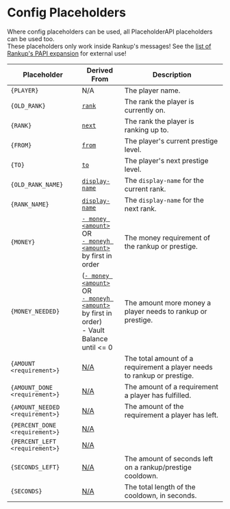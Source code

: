 # Config Placeholders

Where config placeholders can be used, all PlaceholderAPI placeholders can be used too.  
These placeholders only work inside Rankup's messages! See the [list of Rankup's PAPI expansion](..Core-Files/PAPI-Placeholders.html#config-papi-placeholders) for external use!

| Placeholder | Derived From | Description
| ----------- | ----------- | -----------
| `{PLAYER}`  | N/A | The player name.
| `{OLD_RANK}` | [`rank`](../Rankups-and-prestiges/How-to-rankups.yml.md#2-rank) | The rank the player is currently on.
| `{RANK}` | [`next`](../Rankups-and-prestiges/How-to-rankups.yml.md#3-next) | The rank the player is ranking up to.
| `{FROM}` | [`from`](../Rankups-and-prestiges/How-to-prestiges.yml.md#on-from-and-to) | The player's current prestige level.
| `{TO}` | [`to`](../Rankups-and-prestiges/How-to-prestiges.yml.md#on-from-and-to) | The player's next prestige level.
| `{OLD_RANK_NAME}` | [`display-name`](../Rankups-and-prestiges/Optionals.md#2-display-name) | The `display-name` for the current rank.
| `{RANK_NAME}` | [`display-name`](../Rankups-and-prestiges/Optionals.md#2-display-name) | The `display-name` for the next rank.
| `{MONEY}` | [`- money <amount>`](../Core-Files/List-of-Requirements.md#list)<br>OR<br>[`- moneyh <amount>`](../Core-Files/List-of-Requirements.md#list)<br>by first in order | The money requirement of the rankup or prestige.
| `{MONEY_NEEDED}` | ([`- money <amount>`](../Core-Files/List-of-Requirements.md#list)<br>OR<br>[`- moneyh <amount>`](../Core-Files/List-of-Requirements.md#list)<br>by first in order)<br>- Vault Balance<br>until <= 0 | The amount more money a player needs to rankup or prestige.
| `{AMOUNT <requirement>}` | [N/A](../Core-Files/List-of-Requirements.md#list) | The total amount of a requirement a player needs to rankup or prestige.
| `{AMOUNT_DONE <requirement>}` | [N/A](../Core-Files/List-of-Requirements.md#list) | The amount of a requirement a player has fulfilled.
| `{AMOUNT_NEEDED <requirement>}` | [N/A](../Core-Files/List-of-Requirements.md#list) | The amount of the requirement a player has left.
| `{PERCENT_DONE <requirement>}` | [N/A](../Core-Files/List-of-Requirements.md#list) |
| `{PERCENT_LEFT <requirement>}` | [N/A](../Core-Files/List-of-Requirements.md#list) |
| `{SECONDS_LEFT}` | [N/A](https://github.com/okx-code/Rankup3/blob/master/src/main/resources/config.yml#L53-L55) | The amount of seconds left on a rankup/prestige cooldown.
| `{SECONDS}` | [N/A](https://github.com/okx-code/Rankup3/blob/master/src/main/resources/config.yml#L53-L55) | The total length of the cooldown, in seconds.
